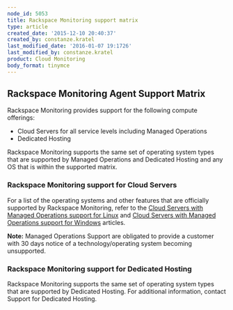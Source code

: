 ```yaml
---
node_id: 5053
title: Rackspace Monitoring support matrix
type: article
created_date: '2015-12-10 20:40:37'
created_by: constanze.kratel
last_modified_date: '2016-01-07 19:1726'
last_modified_by: constanze.kratel
product: Cloud Monitoring
body_format: tinymce
---
```


Rackspace Monitoring Agent Support Matrix
-----------------------------------------

Rackspace Monitoring provides support for the following compute
offerings:

-   Cloud Servers for all service levels including Managed Operations
-   Dedicated Hosting

Rackspace Monitoring supports the same set of operating system types
that are supported by Managed Operations and Dedicated Hosting and any
OS that is within the supported matrix.

### Rackspace Monitoring support for Cloud Servers

For a list of the operating systems and other features that are
officially supported by Rackspace Monitoring, refer to the [Cloud
Servers with Managed Operations support for
Linux](http://www.rackspace.com/knowledge_center/article/cloud-servers-with-managed-operations-support-for-linux) 
and [Cloud Servers with Managed Operations support for
Windows](http://www.rackspace.com/knowledge_center/article/cloud-servers-with-managed-operations-support-for-windows)
articles.

**Note:** Managed Operations Support are obligated to provide a customer
with 30 days notice of a technology/operating system becoming
unsupported. 

### Rackspace Monitoring support for Dedicated Hosting

Rackspace Monitoring supports the same set of operating system types
that are supported by Dedicated Hosting. For additional information,
contact Support for Dedicated Hosting.

